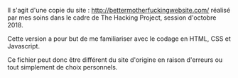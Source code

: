 Il s'agit d'une copie du site : http://bettermotherfuckingwebsite.com/ réalisé par mes soins dans le cadre de The Hacking Project, session d'octobre 2018.

Cette version a pour but de me familiariser avec le codage en HTML, CSS et Javascript.

Ce fichier peut donc être différent du site d'origine en raison d'erreurs ou tout simplement de choix personnels.
